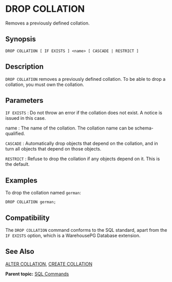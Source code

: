 # DROP COLLATION 

Removes a previously defined collation.

## <a id="section2"></a>Synopsis 

``` {#sql_command_synopsis}
DROP COLLATION [ IF EXISTS ] <name> [ CASCADE | RESTRICT ]
```

## <a id="section3"></a>Description

`DROP COLLATION` removes a previously defined collation. To be able to drop a collation, you must own the collation.

## <a id="section4"></a>Parameters 

`IF EXISTS`
:   Do not throw an error if the collation does not exist. A notice is issued in this case.

name
:   The name of the collation. The collation name can be schema-qualified.

`CASCADE`
:   Automatically drop objects that depend on the collation, and in turn all objects that depend on those objects.

`RESTRICT`
:   Refuse to drop the collation if any objects depend on it. This is the default.


## <a id="section6"></a>Examples 

To drop the collation named `german`:

```
DROP COLLATION german;
```

## <a id="section7"></a>Compatibility 

The `DROP COLLATION` command conforms to the SQL standard, apart from the `IF EXISTS` option, which is a WarehousePG Database extension.

## <a id="section8"></a>See Also 

[ALTER COLLATION](ALTER_COLLATION.html), [CREATE COLLATION](CREATE_COLLATION.html)

**Parent topic:** [SQL Commands](../sql_commands/sql_ref.html)

